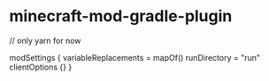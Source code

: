 # minecraft-mod-gradle-plugin

// only yarn for now

modSettings {
  variableReplacements = mapOf()
  runDirectory = "run"
  clientOptions {}
}
